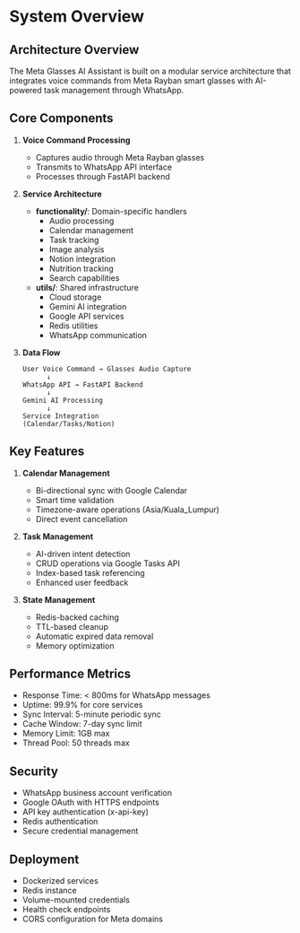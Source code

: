 # System Overview

## Architecture Overview
The Meta Glasses AI Assistant is built on a modular service architecture that integrates voice commands from Meta Rayban smart glasses with AI-powered task management through WhatsApp.

## Core Components
1. **Voice Command Processing**
   - Captures audio through Meta Rayban glasses
   - Transmits to WhatsApp API interface
   - Processes through FastAPI backend

2. **Service Architecture**
   - **functionality/**: Domain-specific handlers
     - Audio processing
     - Calendar management
     - Task tracking
     - Image analysis
     - Notion integration
     - Nutrition tracking
     - Search capabilities
   - **utils/**: Shared infrastructure
     - Cloud storage
     - Gemini AI integration
     - Google API services
     - Redis utilities
     - WhatsApp communication

3. **Data Flow**
   ```
   User Voice Command → Glasses Audio Capture
         ↓
   WhatsApp API → FastAPI Backend
         ↓
   Gemini AI Processing
         ↓
   Service Integration
   (Calendar/Tasks/Notion)
   ```

## Key Features
1. **Calendar Management**
   - Bi-directional sync with Google Calendar
   - Smart time validation
   - Timezone-aware operations (Asia/Kuala_Lumpur)
   - Direct event cancellation

2. **Task Management**
   - AI-driven intent detection
   - CRUD operations via Google Tasks API
   - Index-based task referencing
   - Enhanced user feedback

3. **State Management**
   - Redis-backed caching
   - TTL-based cleanup
   - Automatic expired data removal
   - Memory optimization

## Performance Metrics
- Response Time: < 800ms for WhatsApp messages
- Uptime: 99.9% for core services
- Sync Interval: 5-minute periodic sync
- Cache Window: 7-day sync limit
- Memory Limit: 1GB max
- Thread Pool: 50 threads max

## Security
- WhatsApp business account verification
- Google OAuth with HTTPS endpoints
- API key authentication (x-api-key)
- Redis authentication
- Secure credential management

## Deployment
- Dockerized services
- Redis instance
- Volume-mounted credentials
- Health check endpoints
- CORS configuration for Meta domains
